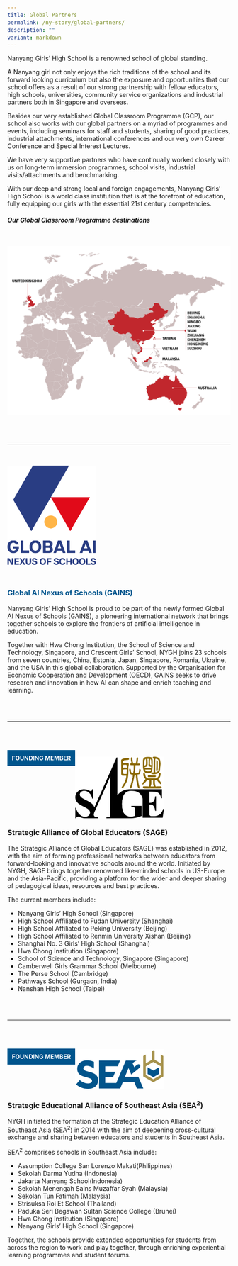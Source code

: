 ```yaml
---
title: Global Partners
permalink: /ny-story/global-partners/
description: ""
variant: markdown
---
```

<style type="text/css">
	a[target="_blank"]:after {content: none;}
</style>
	
Nanyang Girls’ High School is a renowned school of global standing.

A Nanyang girl not only enjoys the rich traditions of the school and its forward looking curriculum but also the exposure and opportunities that our school offers as a result of our strong partnership with fellow educators, high schools, universities, community service organizations and industrial partners both in Singapore and overseas.

Besides our very established Global Classroom Programme (GCP), our school also works with our global partners on a myriad of programmes and events, including seminars for staff and students, sharing of good practices, industrial attachments, international conferences and our very own Career Conference and Special Interest Lectures.

We have very supportive partners who have continually worked closely with us on long-term immersion programmes, school visits, industrial visits/attachments and benchmarking.

With our deep and strong local and foreign engagements, Nanyang Girls’ High School is a world class institution that is at the forefront of education, fully equipping our girls with the essential 21st century competencies.

##### Our Global Classroom Programme destinations
<br>
<img style="width:800px; float: left; margin: 10px 50px 50px 0px;" src="/images/GlobalPartnersMap.png">
<br style="clear:both">


* * *
<br><br>
<a target="_blank" href="https://www.ainexus.global/en"><img style="width:200px; float: left; margin:0px 0px 30px 0px;" src="/images/Gains_logo.png"></a>
<br style="clear:both">
<h3 style="font-weight:bold;"><a style="color:#00558d !important; text-decoration:none;" target="_blank" href="https://www.ainexus.global/en">Global AI Nexus of Schools (GAINS)</a></h3>
<p>Nanyang Girls’ High School is proud to be part of the newly formed Global AI Nexus of Schools (GAINS), a pioneering international network that brings together schools to explore the frontiers of artificial intelligence in education.  </p>

<p>Together with Hwa Chong Institution, the School of Science and Technology, Singapore, and Crescent Girls’ School, NYGH joins 23 schools from seven countries, China, Estonia, Japan, Singapore, Romania, Ukraine, and the USA in this global collaboration. Supported by the Organisation for Economic Cooperation and Development (OECD), GAINS seeks to drive research and innovation in how AI can shape and enrich teaching and learning.</p>

<br><br>
* * *
<div style="float: left; font-size:10pt; font-weight:bold; color:#fff; background-color:#00558d !important; padding:10px; margin: 50px 0px 0px 0px ;">FOUNDING MEMBER</div>

<br><br><br>

<img style="width:200px; float: left; margin: 0px;" src="/images/sage-logo.png">
<br style="clear:both">

### **Strategic Alliance of Global Educators (SAGE)**

The Strategic Alliance of Global Educators (SAGE) was established in 2012, with the aim of forming professional networks between educators from forward-looking and innovative schools around the world. Initiated by NYGH, SAGE brings together renowned like-minded schools in US-Europe and the Asia-Pacific, providing a platform for the wider and deeper sharing of pedagogical ideas, resources and best practices. 

The current members include:<br>
* Nanyang Girls’ High School (Singapore)<br>
* High School Affiliated to Fudan University (Shanghai)<br>
* High School Affiliated to Peking University (Beijing)<br>
* High School Affiliated to Renmin University Xishan (Beijing)<br>
* Shanghai No. 3 Girls’ High School (Shanghai)<br>
* Hwa Chong Institution (Singapore)<br>
* School of Science and Technology, Singapore (Singapore)<br>
* Camberwell Girls Grammar School (Melbourne)<br>
* The Perse School (Cambridge)<br>
* Pathways School (Gurgaon, India)<br>
* Nanshan High School (Taipei)

<br><br>

* * *
<div style="float: left; font-size:10pt; font-weight:bold; color:#fff; background-color:#00558d !important; padding:10px; margin: 50px 0px 0px 0px ;">FOUNDING MEMBER</div>

<br><br><br>
<img style="width:200px; float: left; margin:0px;" src="/images/sea2_iconlogo-c.png">
<br style="clear:both">

### **Strategic Educational Alliance of Southeast Asia (SEA<sup>2</sup>)**

NYGH initiated the formation of the Strategic Education Alliance of Southeast Asia (SEA<sup>2</sup>) in 2014 with the aim of deepening cross-cultural exchange and sharing between educators and students in Southeast Asia.

SEA<sup>2</sup> comprises schools in Southeast Asia include: 
* Assumption College San Lorenzo Makati(Philippines)<br> 
* Sekolah Darma Yudha (Indonesia)<br> 
* Jakarta Nanyang School(Indonesia)<br>
* Sekolah Menengah Sains Muzaffar Syah (Malaysia)<br> 
* Sekolan Tun Fatimah (Malaysia)<br>
* Strisuksa Roi Et School (Thailand)<br>
* Paduka Seri Begawan Sultan Science College (Brunei)
* Hwa Chong Institution (Singapore)<br>
* Nanyang Girls’ High School (Singapore)<br>

Together, the schools provide extended opportunities for students from across the region to work and play together, through enriching experiential learning programmes and student forums.